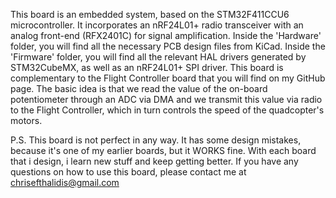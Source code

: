 This board is an embedded system, based on the STM32F411CCU6 microcontroller. It incorporates an nRF24L01+ radio
transceiver with an analog front-end (RFX2401C) for signal amplification. Inside the 'Hardware' folder, you will
find all the necessary PCB design files from KiCad. Inside the 'Firmware' folder, you will find all the relevant
HAL drivers generated by STM32CubeMX, as well as an nRF24L01+ SPI driver. This board is complementary to the Flight
Controller board that you will find on my GitHub page. The basic idea is that we read the value of the on-board 
potentiometer through an ADC via DMA and we transmit this value via radio to the Flight Controller, which in turn
controls the speed of the quadcopter's motors.

P.S. This board is not perfect in any way. It has some design mistakes, because it's one of my earlier boards, but
it WORKS fine. With each board that i design, i learn new stuff and keep getting better. If you have any questions
on how to use this board, please contact me at chrisefthalidis@gmail.com
